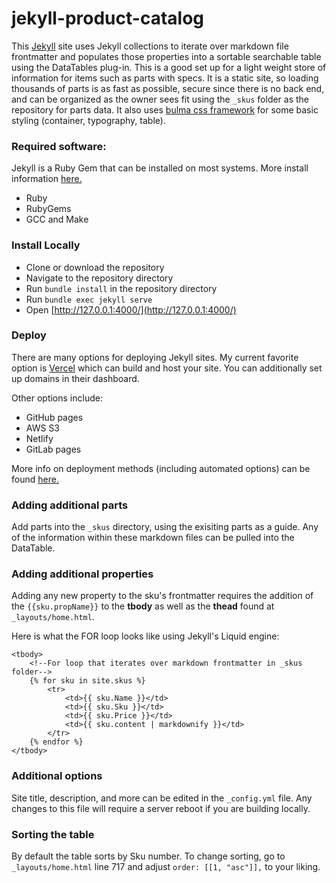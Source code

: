 # jekyll-product-catalog

This [Jekyll](https://jekyllrb.com/) site uses Jekyll collections to iterate over markdown file frontmatter and populates those properties into a sortable searchable table using the DataTables plug-in. This is a good set up for a light weight store of information for items such as parts with specs. It is a static site, so loading thousands of parts is as fast as possible, secure since there is no back end, and can be organized as the owner sees fit using the `_skus` folder as the repository for parts data. It also uses [bulma css framework](https://bulma.io/) for some basic styling (container, typography, table).

### Required software:

Jekyll is a Ruby Gem that can be installed on most systems. More install information [here.](https://jekyllrb.com/docs/installation/#guides)

- Ruby
- RubyGems
- GCC and Make

### Install Locally

- Clone or download the repository
- Navigate to the repository directory
- Run `bundle install` in the repository directory
- Run `bundle exec jekyll serve`
- Open [http://127.0.0.1:4000/](http://127.0.0.1:4000/)

### Deploy

There are many options for deploying Jekyll sites. My current favorite option is [Vercel](https://vercel.com/) which can build and host your site. You can additionally set up domains in their dashboard.

Other options include:

- GitHub pages
- AWS S3
- Netlify
- GitLab pages

More info on deployment methods (including automated options) can be found [here.](https://jekyllrb.com/docs/deployment/)

### Adding additional parts

Add parts into the `_skus` directory, using the exisiting parts as a guide. Any of the information within these markdown files can be pulled into the DataTable.

### Adding additional properties

Adding any new property to the sku's frontmatter requires the addition of the `{{sku.propName}}` to the **tbody** as well as the **thead** found at `_layouts/home.html`.

Here is what the FOR loop looks like using Jekyll's Liquid engine:

```
<tbody>
    <!--For loop that iterates over markdown frontmatter in _skus folder-->
    {% for sku in site.skus %}
        <tr>
            <td>{{ sku.Name }}</td>
            <td>{{ sku.Sku }}</td>
            <td>{{ sku.Price }}</td>
            <td>{{ sku.content | markdownify }}</td>
        </tr>
    {% endfor %}
</tbody>
```

### Additional options

Site title, description, and more can be edited in the `_config.yml` file. Any changes to this file will require a server reboot if you are building locally.

### Sorting the table

By default the table sorts by Sku number. To change sorting, go to `_layouts/home.html` line 717 and adjust `order: [[1, "asc"]],` to your liking.
